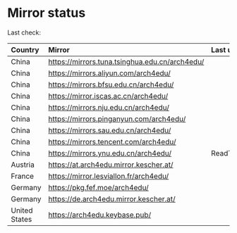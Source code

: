 <script src="./time.js"></script>
# Mirror status
Last check: <script type="text/javascript">localize(1667028131.7281542);</script>

|Country|Mirror|Last update|
|:------|:-----|:----------|
|China|https://mirrors.tuna.tsinghua.edu.cn/arch4edu/|<script type="text/javascript">localize(1667025693);</script>|
|China|https://mirrors.aliyun.com/arch4edu/|<script type="text/javascript">localize(1666939584);</script>|
|China|https://mirrors.bfsu.edu.cn/arch4edu/|<script type="text/javascript">localize(1666982767);</script>|
|China|https://mirror.iscas.ac.cn/arch4edu/|<script type="text/javascript">localize(1666982767);</script>|
|China|https://mirrors.nju.edu.cn/arch4edu/|<script type="text/javascript">localize(1666939584);</script>|
|China|https://mirrors.pinganyun.com/arch4edu/|<script type="text/javascript">localize(1666982767);</script>|
|China|https://mirrors.sau.edu.cn/arch4edu/|<script type="text/javascript">localize(1650446957);</script>|
|China|https://mirrors.tencent.com/arch4edu/|<script type="text/javascript">localize(1666982767);</script>|
|China|https://mirrors.ynu.edu.cn/arch4edu/|ReadTimeout|
|Austria|https://at.arch4edu.mirror.kescher.at/|<script type="text/javascript">localize(1666982767);</script>|
|France|https://mirror.lesviallon.fr/arch4edu/|<script type="text/javascript">localize(1666982767);</script>|
|Germany|https://pkg.fef.moe/arch4edu/|<script type="text/javascript">localize(1666982767);</script>|
|Germany|https://de.arch4edu.mirror.kescher.at/|<script type="text/javascript">localize(1666982767);</script>|
|United States|https://arch4edu.keybase.pub/|<script type="text/javascript">localize(1666982767);</script>|

<script src="./tablefilter/tablefilter.js"></script>
<script src="./table.js"></script>